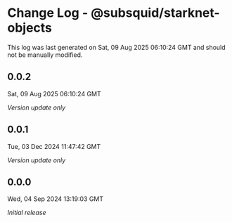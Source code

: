# Change Log - @subsquid/starknet-objects

This log was last generated on Sat, 09 Aug 2025 06:10:24 GMT and should not be manually modified.

## 0.0.2
Sat, 09 Aug 2025 06:10:24 GMT

_Version update only_

## 0.0.1
Tue, 03 Dec 2024 11:47:42 GMT

_Version update only_

## 0.0.0
Wed, 04 Sep 2024 13:19:03 GMT

_Initial release_

